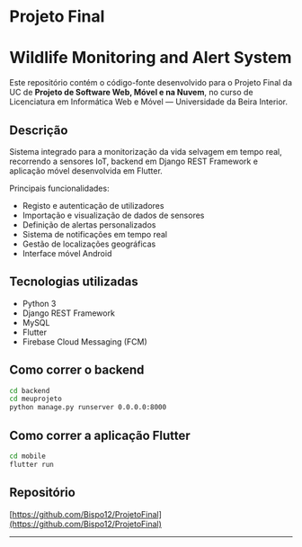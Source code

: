 
# Projeto Final  
# Wildlife Monitoring and Alert System

Este repositório contém o código-fonte desenvolvido para o Projeto Final da UC de **Projeto de Software Web, Móvel e na Nuvem**, no curso de Licenciatura em Informática Web e Móvel — Universidade da Beira Interior.

## Descrição

Sistema integrado para a monitorização da vida selvagem em tempo real, recorrendo a sensores IoT, backend em Django REST Framework e aplicação móvel desenvolvida em Flutter.

Principais funcionalidades:

- Registo e autenticação de utilizadores
- Importação e visualização de dados de sensores
- Definição de alertas personalizados
- Sistema de notificações em tempo real
- Gestão de localizações geográficas
- Interface móvel Android

## Tecnologias utilizadas

- Python 3  
- Django REST Framework  
- MySQL  
- Flutter  
- Firebase Cloud Messaging (FCM)

## Como correr o backend

```bash
cd backend
cd meuprojeto
python manage.py runserver 0.0.0.0:8000
```

## Como correr a aplicação Flutter

```bash
cd mobile
flutter run
```

## Repositório

[https://github.com/Bispo12/ProjetoFinal](https://github.com/Bispo12/ProjetoFinal)

---
